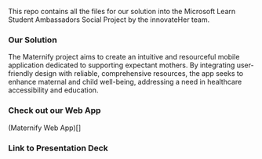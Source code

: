 This repo contains all the files for our solution into the Microsoft Learn Student Ambassadors Social Project by the innovateHer team. 

### Our Solution
The Maternify project aims to create an intuitive and resourceful mobile application dedicated to supporting expectant mothers. By integrating user-friendly design with reliable, comprehensive resources, the app seeks to enhance maternal and child well-being, addressing a need in healthcare accessibility and education.

### Check out our Web App
(Maternify Web App)[]

### Link to Presentation Deck
